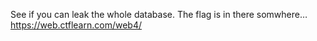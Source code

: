 See if you can leak the whole database. The flag is in there somwhere… https://web.ctflearn.com/web4/


